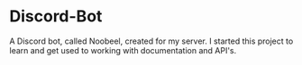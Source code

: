 # Discord-Bot
A Discord bot, called Noobeel, created for my server. I started this project to learn and get used to working with documentation and API's.
